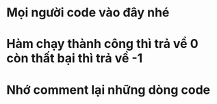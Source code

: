 # Mọi người code vào đây nhé
# Hàm chạy thành công thì trả về 0 còn thất bại thì trả về -1
# Nhớ comment lại những dòng code
